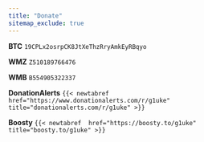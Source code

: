 ```yaml
---
title: "Donate"
sitemap_exclude: true
---
```


**BTC** `19CPLx2osrpCK8JtXeThzRryAmkEyRBqyo`  

**WMZ** `Z510189766476`  

**WMB** `B554905322337`  

**DonationAlerts** `{{< newtabref  href="https://www.donationalerts.com/r/g1uke" title="donationalerts.com/r/g1uke" >}}`

**Boosty** `{{< newtabref  href="https://boosty.to/g1uke" title="boosty.to/g1uke" >}}`